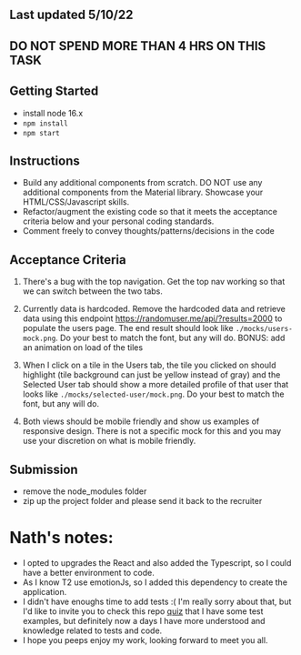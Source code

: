 ## Last updated 5/10/22

## DO NOT SPEND MORE THAN 4 HRS ON THIS TASK

## Getting Started

- install node 16.x
- `npm install`
- `npm start`

## Instructions

- Build any additional components from scratch. DO NOT use any additional components from the Material library. Showcase your HTML/CSS/Javascript skills.
- Refactor/augment the existing code so that it meets the acceptance criteria below and your personal coding standards.
- Comment freely to convey thoughts/patterns/decisions in the code

## Acceptance Criteria

1. There's a bug with the top navigation. Get the top nav working so that we can switch between the two tabs.

2. Currently data is hardcoded. Remove the hardcoded data and retrieve data using this endpoint https://randomuser.me/api/?results=2000 to populate the users page. The end result should look like `./mocks/users-mock.png`. Do your best to match the font, but any will do. BONUS: add an animation on load of the tiles

3. When I click on a tile in the Users tab, the tile you clicked on should highlight (tile background can just be yellow instead of gray) and the Selected User tab should show a more detailed profile of that user that looks like `./mocks/selected-user/mock.png`. Do your best to match the font, but any will do.

4. Both views should be mobile friendly and show us examples of responsive design. There is not a specific mock for this and you may use your discretion on what is mobile friendly.

## Submission

- remove the node_modules folder
- zip up the project folder and please send it back to the recruiter

# Nath's notes:

- I opted to upgrades the React and also added the Typescript, so I could have a better environment to code.
- As I know T2 use emotionJs, so I added this dependency to create the application.
- I didn't have enoughs time to add tests :( I'm really sorry about that, but I'd like to invite you to check this repo [quiz](https://github.com/nathpaiva/quiz) that I have some test examples, but definitely now a days I have more understood and knowledge related to tests and code.
- I hope you peeps enjoy my work, looking forward to meet you all.
